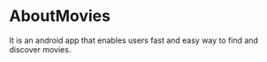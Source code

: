 # AboutMovies
It is an android app that enables users fast and easy way to find and discover movies. 
